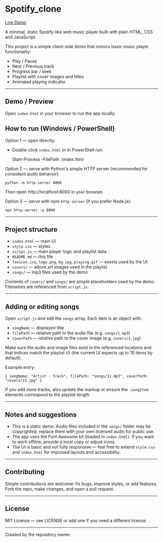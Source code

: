 # Spotify_clone

[Live Demo](https://williumtiwari.github.io/Spotify_clone)

A minimal, static Spotify-like web music player built with plain HTML, CSS and JavaScript.

This project is a simple client-side demo that mimics basic music player functionality:

- Play / Pause
- Next / Previous track
- Progress bar / seek
- Playlist with cover images and titles
- Animated playing indicator

---

## Demo / Preview

Open `index.html` in your browser to run the app locally.

## How to run (Windows / PowerShell)

Option 1 — open directly:

- Double-click `index.html` or in PowerShell run:

  Start-Process -FilePath .\index.html

Option 2 — serve with Python's simple HTTP server (recommended for consistent audio behavior):

    python -m http.server 8000

Then open http://localhost:8000 in your browser.

Option 3 — serve with npm `http-server` (if you prefer Node.js):

    npx http-server -p 8000

---

## Project structure

- `index.html` — main UI
- `style.css` — styles
- `script.js` — main player logic and playlist data
- `README.md` — this file
- `favicon.ico`, `logo.png`, `bg.jpg`, `playing.gif` — assets used by the UI
- `covers/` — album art images used in the playlist
- `songs/` — mp3 files used by the demo

Contents of `covers/` and `songs/` are simple placeholders used by the demo. Filenames are referenced from `script.js`.

---

## Adding or editing songs

Open `script.js` and edit the `songs` array. Each item is an object with:

- `songName` — displayed title
- `filePath` — relative path to the audio file (e.g. `songs/1.mp3`)
- `coverPath` — relative path to the cover image (e.g. `covers/1.jpg`)

Make sure the audio and image files exist in the referenced locations and that indices match the playlist UI (the current UI expects up to 10 items by default).

Example entry:

    { songName: "Artist - Track", filePath: "songs/11.mp3", coverPath: "covers/11.jpg" }

If you add more tracks, also update the markup or ensure the `.songItem` elements correspond to the playlist length.

---

## Notes and suggestions

- This is a static demo. Audio files included in the `songs/` folder may be copyrighted; replace them with your own licensed audio for public use.
- The app uses the Font Awesome kit (loaded in `index.html`). If you want to work offline, provide a local copy or adjust icons.
- The UI is basic and not fully responsive — feel free to extend `style.css` and `index.html` for improved layouts and accessibility.

---

## Contributing

Simple contributions are welcome: fix bugs, improve styles, or add features. Fork the repo, make changes, and open a pull request.

---

## License

MIT License — see LICENSE or add one if you need a different license.

---

Created by the repository owner.
